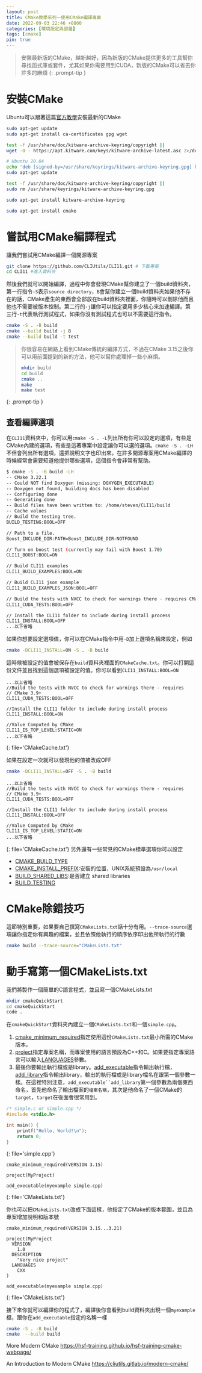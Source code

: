 ```yaml
---
layout: post
title: CMake教學系列一使用CMake編譯專案
date: 2022-09-03 22:46 +0800
categories: [環境設定與部屬]
tags: [cmake]
pin: true
---
```


> 安裝最新版的CMake，越新越好，因為新版的CMake提供更多的工具幫你尋找函式庫或套件，尤其如果你需要用到CUDA，新版的CMake可以省去你許多的麻煩
{: .prompt-tip }

# 安裝CMake
Ubuntu可以跟著這篇[官方教學](https://apt.kitware.com/)安裝最新的CMake

```bash
sudo apt-get update
sudo apt-get install ca-certificates gpg wget

test -f /usr/share/doc/kitware-archive-keyring/copyright ||
wget -O - https://apt.kitware.com/keys/kitware-archive-latest.asc 2>/dev/null | gpg --dearmor - | sudo tee /usr/share/keyrings/kitware-archive-keyring.gpg >/dev/null

# Ubuntu 20.04
echo 'deb [signed-by=/usr/share/keyrings/kitware-archive-keyring.gpg] https://apt.kitware.com/ubuntu/ focal main' | sudo tee /etc/apt/sources.list.d/kitware.list >/dev/null
sudo apt-get update

test -f /usr/share/doc/kitware-archive-keyring/copyright ||
sudo rm /usr/share/keyrings/kitware-archive-keyring.gpg

sudo apt-get install kitware-archive-keyring

sudo apt-get install cmake
```

# 嘗試用CMake編譯程式
讓我們嘗試用CMake編譯一個開源專案
```bash
git clone https://github.com/CLIUtils/CLI11.git # 下載專案
cd CLI11 #進入資料夾
```
然後我們就可以開始編譯，過程中你會發現CMake幫你建立了一個build資料夾，第一行指令`-S`表示`source directory`，`B`會幫你建立一個build資料夾如果他不存在的話，CMake產生的東西會全部放在build資料夾裡面，你隨時可以刪除他而且他也不需要被版本控制。第二行的`-j`讓你可以指定要用多少核心來加速編譯。第三行`-t`代表執行測試程式，如果你沒有測試程式也可以不需要這行指令。
```bash
cmake -S . -B build
cmake --build build -j 8
cmake --build build -t test
```
> 你很容易在網路上看到CMake傳統的編譯方式，不過在CMake 3.15之後你可以用前面提到的新的方法，他可以幫你處理掉一些小麻煩。
> ```bash
> mkdir build
> cd build
> cmake ..
> make
> make test
> ```
{: .prompt-tip }

## 查看編譯選項
在`CLI11`資料夾中，你可以用`cmake -S . -L`列出所有你可以設定的選項，有些是CMake內建的選項，有些是這著專案中設定讓你可以選的選項。`cmake -S . -LH`不但會列出所有選項，還把說明文字也印出來。在許多開源專案用CMake編譯的時候經常會需要知道他提供哪些選項，這個指令會非常有幫助。  
```bash
$ cmake -S . -B build -LH
-- CMake 3.22.1
-- Could NOT find Doxygen (missing: DOXYGEN_EXECUTABLE) 
-- Doxygen not found, building docs has been disabled
-- Configuring done
-- Generating done
-- Build files have been written to: /home/steven/CLI11/build
-- Cache values
// Build the testing tree.
BUILD_TESTING:BOOL=OFF

// Path to a file.
Boost_INCLUDE_DIR:PATH=Boost_INCLUDE_DIR-NOTFOUND

// Turn on boost test (currently may fail with Boost 1.70)
CLI11_BOOST:BOOL=ON

// Build CLI11 examples
CLI11_BUILD_EXAMPLES:BOOL=ON

// Build CLI11 json example
CLI11_BUILD_EXAMPLES_JSON:BOOL=OFF

// Build the tests with NVCC to check for warnings there - requires CMake 3.9+
CLI11_CUDA_TESTS:BOOL=OFF

// Install the CLI11 folder to include during install process
CLI11_INSTALL:BOOL=OFF
...以下省略
```

如果你想要設定選項值，你可以在CMake指令中用`-D`加上選項名稱來設定，例如
```bash
cmake -DCLI11_INSTALL=ON -S . -B build
```
這時候被設定的值會被保存在`build`資料夾裡面的`CMakeCache.txt`。你可以打開這份文件並且找到這個選項被設定的值。你可以看到`CLI11_INSTALL:BOOL=ON`
```
...以上省略
//Build the tests with NVCC to check for warnings there - requires
// CMake 3.9+
CLI11_CUDA_TESTS:BOOL=OFF

//Install the CLI11 folder to include during install process
CLI11_INSTALL:BOOL=ON

//Value Computed by CMake
CLI11_IS_TOP_LEVEL:STATIC=ON
...以下省略
```
{: file='CMakeCache.txt'}

如果在設定一次就可以發現他的值被改成OFF
```bash
cmake -DCLI11_INSTALL=OFF -S . -B build
```
```
...以上省略
//Build the tests with NVCC to check for warnings there - requires
// CMake 3.9+
CLI11_CUDA_TESTS:BOOL=OFF

//Install the CLI11 folder to include during install process
CLI11_INSTALL:BOOL=OFF

//Value Computed by CMake
CLI11_IS_TOP_LEVEL:STATIC=ON
...以下省略
```
{: file='CMakeCache.txt'}
另外還有一些常見的CMake標準選項你可以設定
* [CMAKE_BUILD_TYPE](https://cmake.org/cmake/help/latest/variable/CMAKE_BUILD_TYPE.html)
* [CMAKE_INSTALL_PREFIX](https://cmake.org/cmake/help/latest/variable/CMAKE_INSTALL_PREFIX.html):安裝的位置，UNIX系統預設為`/usr/local`
* [BUILD_SHARED_LIBS](https://cmake.org/cmake/help/latest/variable/BUILD_SHARED_LIBS.html):是否建立 shared libraries
* [BUILD_TESTING](https://cmake.org/cmake/help/latest/module/CTest.html)

# CMake除錯技巧
這節特別重要，如果要自己撰寫`CMakeLists.txt`話十分有用。`--trace-source`選項讓你指定你有興趣的檔案，並且依照他執行的順序依序印出他所執行的行數
```bash
cmake build --trace-source="CMakeLists.txt"
```

# 動手寫第一個CMakeLists.txt
我們將製作一個簡單的C語言程式，並且寫一個CMakeLists.txt
```bash
mkdir cmakeQuickStart
cd cmakeQuickStart
code .
```
在`cmakeQuickStart`資料夾內建立一個`CMakeLists.txt`和一個`simple.cpp`。
1. [cmake_minimum_required](https://cmake.org/cmake/help/latest/command/cmake_minimum_required.html)指定使用這份`CMakeLists.txt`最小所需的CMake版本。
2. [project](https://cmake.org/cmake/help/latest/command/project.html)指定專案名稱，而專案使用的語言預設為C++和C。如果要指定專案語言可以輸入[LANGUAGES](https://cmake.org/cmake/help/latest/command/project.html)參數。
3. 最後你要輸出執行檔或是library。[add_executable](https://cmake.org/cmake/help/latest/command/add_executable.html)指令輸出執行檔，[add_library](https://cmake.org/cmake/help/latest/command/add_library.html)指令輸出library，輸出的執行檔或是library檔名在跟第一個參數一樣。在這裡特別注意，`add_executable``add_library`第一個參數為兩個東西命名，首先他命名了輸出檔案的`檔案名稱`，其次是他命名了一個CMake的`target`，`target`在後面會很常用到。


```c
/* simple.c or simple.cpp */
#include <stdio.h>

int main() {
    printf("Hello, World!\n");
    return 0;
}
```
{: file='simple.cpp'}

```
cmake_minimum_required(VERSION 3.15)

project(MyProject)

add_executable(myexample simple.cpp)
```
{: file='CMakeLists.txt'}

你也可以把`CMakeLists.txt`改成下面這樣，他指定了CMake的版本範圍，並且為專案增加說明和版本號
```
cmake_minimum_required(VERSION 3.15...3.21)

project(MyProject
  VERSION
    1.0
  DESCRIPTION
    "Very nice project"
  LANGUAGES
    CXX
)

add_executable(myexample simple.cpp)
```
{: file='CMakeLists.txt'}

接下來你就可以編譯你的程式了，編譯後你會看到build資料夾出現一個`myexample`檔，跟你在`add_executable`指定的名稱一樣
```bash
cmake -S . -B build
cmake  --build build
```



More Modern CMake
https://hsf-training.github.io/hsf-training-cmake-webpage/

An Introduction to Modern CMake
https://cliutils.gitlab.io/modern-cmake/